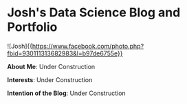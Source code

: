 # Josh's Data Science Blog and Portfolio

![Josh]{{https://www.facebook.com/photo.php?fbid=930111313682983&l=b97de6755e}}

__About Me__: Under Construction

__Interests__: Under Construction

__Intention of the Blog__: Under Construction


